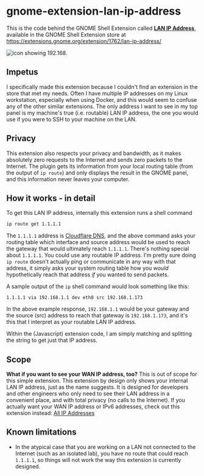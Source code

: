 # gnome-extension-lan-ip-address

This is the code behind the GNOME Shell Extension called [**LAN IP Address**](https://extensions.gnome.org/extension/1762/lan-ip-address/), available in the GNOME Shell Extension store at https://extensions.gnome.org/extension/1762/lan-ip-address/

![icon showing 192.168.](icon.png)

## Impetus

I specifically made this extension because I couldn't find an extension in the store that met my needs.  Often I have multiple IP addresses on my Linux workstation, especially when using Docker, and this would seem to confuse any of the other similar extensions.  The only address I want to see in my top panel is my machine's true (i.e. routable) LAN IP address, the one you would use if you were to SSH to your machine on the LAN.

## Privacy
This extension also respects your privacy and bandwidth, as it makes absolutely zero requests to the Internet and sends zero packets to the Internet.  The plugin gets its information from your local routing table (from the output of `ip route`) and only displays the result in the GNOME panel, and this information never leaves your computer.

## How it works - in detail
To get this LAN IP address, internally this extension runs a shell command
```sh
ip route get 1.1.1.1
```
The `1.1.1.1` address is [Cloudflare DNS](https://blog.cloudflare.com/dns-resolver-1-1-1-1/), and the above command asks your routing table which interface and source address would be used to reach the gateway that would ultimately reach `1.1.1.1`.  There's nothing special about `1.1.1.1`. You could use any routable IP address.  I'm pretty sure doing `ip route` doesn't actually ping or communicate in any way with that address, it simply asks your system routing table how you *would* hypothetically reach that address *if* you wanted to send packets.

A sample output of the `ip` shell command would look something like this:
```
1.1.1.1 via 192.168.1.1 dev eth0 src 192.168.1.173
```
In the above example response, `192.168.1.1` would be your gateway and the source (src) address to reach that gateway is `192.168.1.173`, and it's this that I interpret as your routable LAN IP address.

Within the (Javascript) extension code, I am simply matching and splitting the string to get just that IP address.

## Scope
**What if you want to see your WAN IP address, too?**  This is out of scope for this simple extension. This extension by design only shows your internal LAN IP address, just as the name suggests. It is designed for developers and other engineers who only need to see their LAN address in a convenient place, and with total privacy (no calls to the Internet).  If you actually want your WAN IP address or IPv6 addresses, check out this extension instead: [All IP Addresses](https://extensions.gnome.org/extension/3994/all-ip-addresses/)

## Known limitations
* In the atypical case that you are working on a LAN not connected to the Internet (such as an isolated lab), you have no route that could reach `1.1.1.1`, so things will not work the way this extension is currently designed.
